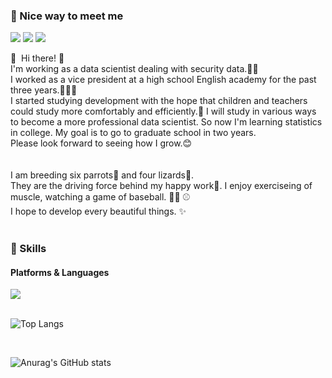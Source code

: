 ### 🤞 Nice way to meet me
<p>
  <a href="https://github.com/sunnylina" target="_blank"><img src="https://img.shields.io/badge/sunnylina-DD0B78?style=flat-square&logo=GitHub%20Sponsors&logoColor=white"/></a>
   <a href="https://www.instagram.com/dev._.lina/" target="_blank"><img src="https://img.shields.io/badge/dev._.lina-1DA1F2?style=flat-square&logo=Instagram&logoColor=white"/></a>
  <a href="mailto:linatyranno@gmail.com" target="_blank"><img src="https://img.shields.io/badge/linatyranno@gmail.com-EA4335?style=flat-square&logo=Gmail&logoColor=white"/></a>
</p>

<p>
  👋&nbsp; Hi there! 🚀<br/>
   I'm working as a data scientist dealing with security data.🫶🏻<br/>
   I worked as a vice president at a high school English academy for the past three years.👩🏻‍🏫<br/>
   I started studying development with the hope that children and teachers could study more comfortably and efficiently.💓
   I will study in various ways to become a more professional data scientist.
   So now I'm learning statistics in college. My goal is to go to graduate school in two years.

<br/>
   Please look forward to seeing how I grow.😊<br/>
  <br/>
  <br/>
  I am breeding six parrots🦜 and four lizards🦎.<br/>
  They are the driving force behind my happy work🥰.
  I enjoy exerciseing of muscle, watching a game of baseball. 💪🏻 ⚾️<br/>
  I hope to develop every beautiful things. ✨ <br/><br/>
</p>


### 💪 Skills
#### Platforms & Languages
<div>
  <img src="https://img.shields.io/badge/Python-4695EB?style=flat-square&logo=Python&logoColor=white">
</div> 

<br> 

![Top Langs](https://github-readme-stats.vercel.app/api/top-langs/?username=sunnylina)

<br>

![Anurag's GitHub stats](https://github-readme-stats.vercel.app/api?username=sunnylina&show_icons=true&theme=radical)     

 
